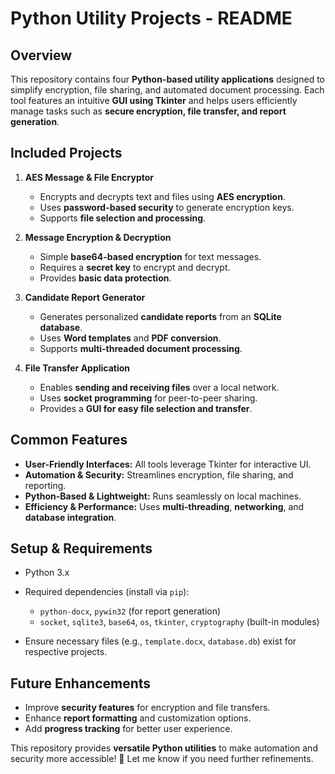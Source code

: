 # Python Utility Projects - README

## Overview
This repository contains four **Python-based utility applications** designed to simplify encryption, file sharing, and automated document processing. Each tool features an intuitive **GUI using Tkinter** and helps users efficiently manage tasks such as **secure encryption, file transfer, and report generation**.

## Included Projects
1. **AES Message & File Encryptor**
   - Encrypts and decrypts text and files using **AES encryption**.
   - Uses **password-based security** to generate encryption keys.
   - Supports **file selection and processing**.

2. **Message Encryption & Decryption**
   - Simple **base64-based encryption** for text messages.
   - Requires a **secret key** to encrypt and decrypt.
   - Provides **basic data protection**.

3. **Candidate Report Generator**
   - Generates personalized **candidate reports** from an **SQLite database**.
   - Uses **Word templates** and **PDF conversion**.
   - Supports **multi-threaded document processing**.

4. **File Transfer Application**
   - Enables **sending and receiving files** over a local network.
   - Uses **socket programming** for peer-to-peer sharing.
   - Provides a **GUI for easy file selection and transfer**.

## Common Features
- **User-Friendly Interfaces:** All tools leverage Tkinter for interactive UI.
- **Automation & Security:** Streamlines encryption, file sharing, and reporting.
- **Python-Based & Lightweight:** Runs seamlessly on local machines.
- **Efficiency & Performance:** Uses **multi-threading**, **networking**, and **database integration**.

## Setup & Requirements
- Python 3.x
- Required dependencies (install via `pip`):
  - `python-docx`, `pywin32` (for report generation)
  - `socket`, `sqlite3`, `base64`, `os`, `tkinter`, `cryptography` (built-in modules)

- Ensure necessary files (e.g., `template.docx`, `database.db`) exist for respective projects.

## Future Enhancements
- Improve **security features** for encryption and file transfers.
- Enhance **report formatting** and customization options.
- Add **progress tracking** for better user experience.

This repository provides **versatile Python utilities** to make automation and security more accessible! 🚀
Let me know if you need further refinements.
